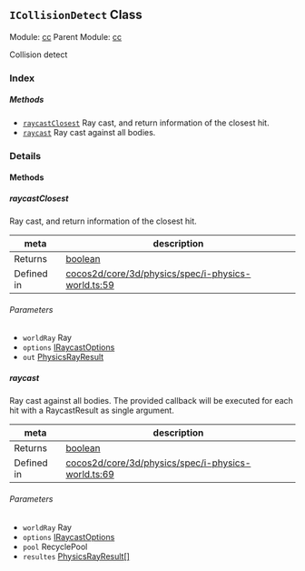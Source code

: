 ## `ICollisionDetect` Class



Module: [cc](../modules/cc.md)
Parent Module: [cc](../modules/cc.md)


Collision detect



### Index



##### Methods

  - [`raycastClosest`](#raycastclosest) Ray cast, and return information of the closest hit.
  - [`raycast`](#raycast) Ray cast against all bodies.



### Details




<!-- Method Block -->
#### Methods


##### raycastClosest

Ray cast, and return information of the closest hit.

| meta | description |
|------|-------------|
| Returns | <a href="https://developer.mozilla.org/en/JavaScript/Reference/Global_Objects/Boolean" class="crosslink external" target="_blank">boolean</a> 
| Defined in | [cocos2d/core/3d/physics/spec/i-physics-world.ts:59](https://github.com/cocos-creator/engine/blob/9b7a7dc11ce49f0fdca3c34df5ab59604060c0a4/cocos2d/core/3d/physics/spec/i-physics-world.ts#L59) |

###### Parameters
- `worldRay` Ray 
- `options` <a href="../classes/IRaycastOptions.html" class="crosslink">IRaycastOptions</a> 
- `out` <a href="../classes/PhysicsRayResult.html" class="crosslink">PhysicsRayResult</a> 


##### raycast

Ray cast against all bodies. The provided callback will be executed for each hit with a RaycastResult as single argument.

| meta | description |
|------|-------------|
| Returns | <a href="https://developer.mozilla.org/en/JavaScript/Reference/Global_Objects/Boolean" class="crosslink external" target="_blank">boolean</a> 
| Defined in | [cocos2d/core/3d/physics/spec/i-physics-world.ts:69](https://github.com/cocos-creator/engine/blob/9b7a7dc11ce49f0fdca3c34df5ab59604060c0a4/cocos2d/core/3d/physics/spec/i-physics-world.ts#L69) |

###### Parameters
- `worldRay` Ray 
- `options` <a href="../classes/IRaycastOptions.html" class="crosslink">IRaycastOptions</a> 
- `pool` RecyclePool 
- `resultes` <a href="../classes/PhysicsRayResult.html" class="crosslink">PhysicsRayResult[]</a> 



